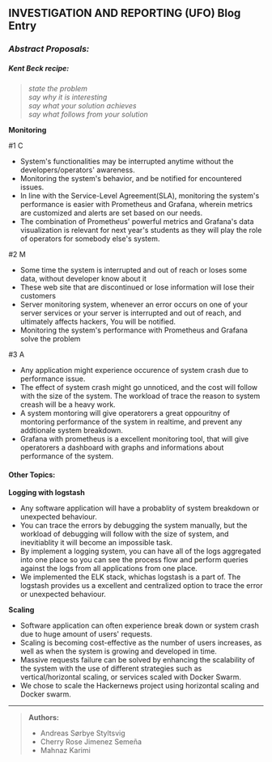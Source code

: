 ## INVESTIGATION AND REPORTING (UFO) Blog Entry


### _Abstract Proposals:_

##### _Kent Beck recipe:_
> _state the problem_ <br>
> _say why it is interesting_ <br>
> _say what your solution achieves_ <br>
> _say what follows from your solution_ <br>

**Monitoring**

#1 C
- System's functionalities may be interrupted anytime without the developers/operators' awareness.
- Monitoring the system's behavior, and be notified for encountered issues. 
- In line with the Service-Level Agreement(SLA), monitoring the system's performance is easier with Prometheus and Grafana, wherein metrics are customized and alerts are set based on our needs.
- The combination of Prometheus' powerful metrics and Grafana's data visualization is relevant for next year's students as they will play the role of operators for somebody else's system.

#2 M
-	Some time the system is interrupted and out of reach or loses some data, without developer know about it
- These web site that are discontinued or lose information will lose their customers
-	Server monitoring system, whenever an error occurs on one of your server services or your server is interrupted and out of reach, and ultimately affects hackers, You will be notified.
-	Monitoring the system's performance with Prometheus and Grafana solve the problem

#3 A
- Any application might experience occurence of system crash due to performance issue.
- The effect of system crash might go unnoticed, and the cost will follow with the size of the system. The workload of trace the reason to system creash will be a heavy work. 
- A system montoring will give operatorers a great oppouritny of montoring performance of the system in realtime, and prevent any addtionale system breakdown.
- Grafana with prometheus is a excellent monitoring tool, that will give operatorers a dashboard with graphs and informations about performance of the system. 

#### Other Topics:

**Logging with logstash**

- Any software application will have a probablity of system breakdown or unexpected behaviour.
- You can trace the errors by debugging the system manually, but the workload of debugging will follow with the size of system, and inevitiablity it will become an impossible task.
- By implement a logging system, you can have all of the logs aggregated into one place so you can see the process flow and perform queries against the logs from all applications from one place.
- We implemented the ELK stack, whichas logstash is a part of. The logstash provides us a excellent and centralized option to trace the error or unexpected behaviour.

**Scaling**

- Software application can often experience break down or system crash due to huge amount of users' requests.
- Scaling is becoming cost-effective as the number of users increases, as well as when the system is growing and developed in time.
- Massive requests failure can be solved by enhancing the scalability of the system with the use of different strategies such as vertical/horizontal scaling, or services scaled with Docker Swarm.
- We chose to scale the Hackernews project using horizontal scaling and Docker swarm.

***
> **Authors:**
> - Andreas Sørbye Styltsvig
> - Cherry Rose Jimenez Semeña
> - Mahnaz Karimi
